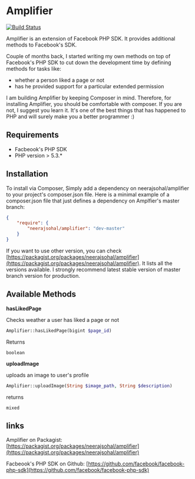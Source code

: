 # Amplifier

[![Build Status](https://travis-ci.org/neerajsohal/amplifier.png)](https://travis-ci.org/neerajsohal/amplifier)

Amplifier is an extension of Facebook PHP SDK. It provides additional methods to Facebook's SDK.

Couple of months back, I started writing my own methods on top of Facebook's PHP SDK to cut down the development time by defining methods for tasks like:

- whether a person liked a page or not
- has he provided support for a particular extended permission

I am building Amplifier by keeping Composer in mind. Therefore, for installing Amplifier, you should be comfortable with composer. If you are not, I suggest you learn it. It's one of the best things that has happened to PHP and will surely make you a better programmer :)

## Requirements

- Facbeook's PHP SDK
- PHP version > 5.3.*

## Installation

To install via Composer, Simply add a dependency on neerajsohal/amplifier to your project's composer.json file. Here is a minimal example of a composer.json file that just defines a dependency on Amplfier's master branch:

```json
{
    "require": {
        "neerajsohal/amplifier": "dev-master"
    }
}
```

If you want to use other version, you can check [https://packagist.org/packages/neerajsohal/amplifier](https://packagist.org/packages/neerajsohal/amplifier). It lists all the versions available. I strongly recommend latest stable version of master branch version for production.

## Available Methods

**hasLikedPage**

Checks weather a user has liked a page or not

```php
Amplifier::hasLikedPage(bigint $page_id)
```
Returns 
```
boolean
```

**uploadImage**

uploads an image to user's profile

```php
Amplifier::uploadImage(String $image_path, String $description)
```
returns
```
mixed
```

## links

Amplifier on Packagist: [https://packagist.org/packages/neerajsohal/amplifier](https://packagist.org/packages/neerajsohal/amplifier)

Facbeook's PHP SDK on Github: [https://github.com/facebook/facebook-php-sdk](https://github.com/facebook/facebook-php-sdk)
